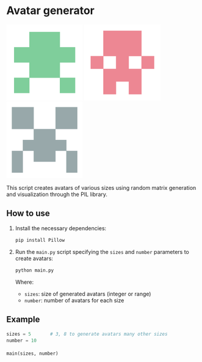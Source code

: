 # Avatar generator

<div>
     <img src="avatars/avatars4x4/avatar_3.png" style="width:200px; height:200px;">
     <img src="avatars/avatars5x5/avatar_0.png" style="width:200px; height:200px;">
     <img src="avatars/avatars6x6/avatar_0.png" style="width:200px; height:200px;">
<div/>

This script creates avatars of various sizes using random matrix generation and visualization through the PIL library.

## How to use

1. Install the necessary dependencies:

     ```bash
     pip install Pillow
     ```

2. Run the `main.py` script specifying the `sizes` and `number` parameters to create avatars:

     ```bash
     python main.py
     ```

    Where:
    - `sizes`: size of generated avatars (integer or range)
    - `number`: number of avatars for each size

## Example

```python
sizes = 5       # 3, 8 to generate avatars many other sizes 
number = 10

main(sizes, number)
```
